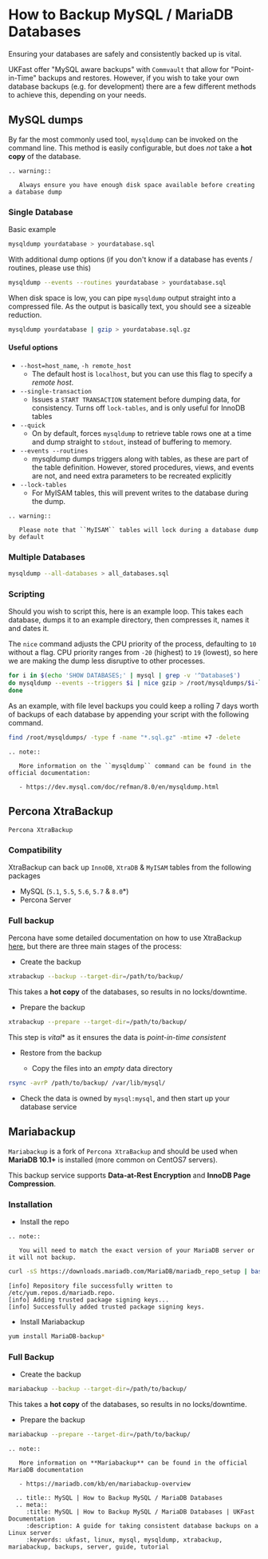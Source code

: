# How to Backup MySQL / MariaDB Databases

Ensuring your databases are safely and consistently backed up is vital.

UKFast offer "MySQL aware backups" with `Commvault` that allow for "Point-in-Time" backups and restores. However, if you wish to take your own database backups (e.g. for development) there are a few different methods to achieve this, depending on your needs.

## MySQL dumps

By far the most commonly used tool, `mysqldump` can be invoked on the command line. This method is easily configurable, but does *not* take a **hot copy** of the database.

```eval_rst
.. warning::

   Always ensure you have enough disk space available before creating a database dump
```
### Single Database

Basic example

```bash
mysqldump yourdatabase > yourdatabase.sql
```

With additional dump options (if you don't know if a database has events / routines, please use this)

```bash
mysqldump --events --routines yourdatabase > yourdatabase.sql
```
When disk space is low, you can pipe `mysqldump` output straight into a compressed file. As the output is basically text, you should see a sizeable reduction.

```bash
mysqldump yourdatabase | gzip > yourdatabase.sql.gz
```

#### Useful options
* `--host=host_name`, `-h remote_host`
  * The default host is `localhost`, but you can use this flag to specify a *remote host*.
* `--single-transaction`
  * Issues a `START TRANSACTION` statement before dumping data, for consistency. Turns off `lock-tables`, and is only useful for InnoDB tables
* `--quick`
  * On by default, forces `mysqldump` to retrieve table rows one at a time and dump straight to `stdout`, instead of buffering to memory.
* `--events --routines`
  * mysqldump dumps triggers along with tables, as these are part of the table definition. However, stored procedures, views, and events are not, and need extra parameters to be recreated explicitly
* `--lock-tables`
  * For MyISAM tables, this will prevent writes to the database during the dump.

```eval_rst
.. warning::

   Please note that ``MyISAM`` tables will lock during a database dump by default

```

### Multiple Databases

```bash
mysqldump --all-databases > all_databases.sql
```
### Scripting

Should you wish to script this, here is an example loop. This takes each database, dumps it to an example directory, then compresses it, names it and dates it.

The `nice` command adjusts the CPU priority of the process, defaulting to `10` without a flag. CPU priority ranges from `-20` (highest) to `19` (lowest), so here we are making the dump less disruptive to other processes.

```bash
for i in $(echo 'SHOW DATABASES;' | mysql | grep -v '^Database$')
do mysqldump --events --triggers $i | nice gzip > /root/mysqldumps/$i-`/bin/date +%Y.%m.%d.%a`.sql.gz
done
```

As an example, with file level backups you could keep a rolling 7 days worth of backups of each database by appending your script with the following command.

```bash
find /root/mysqldumps/ -type f -name "*.sql.gz" -mtime +7 -delete
```

```eval_rst
.. note::

   More information on the ``mysqldump`` command can be found in the official documentation:

   - https://dev.mysql.com/doc/refman/8.0/en/mysqldump.html

```

## Percona XtraBackup

`Percona XtraBackup`

### Compatibility

XtraBackup can back up `InnoDB`, `XtraDB` & `MyISAM` tables from the following packages

* MySQL (`5.1`, `5.5`, `5.6`, `5.7` & `8.0`*)
* Percona Server

### Full backup

Percona have some detailed documentation on how to use XtraBackup [here](https://www.percona.com/doc/percona-xtrabackup/2.4/backup_scenarios/full_backup.html), but there are three main stages of the process:

* Create the backup

```bash
xtrabackup --backup --target-dir=/path/to/backup/
```

This takes a **hot copy** of the databases, so results in no locks/downtime.

* Prepare the backup

```bash
xtrabackup --prepare --target-dir=/path/to/backup/
```

This step is *vital** as it ensures the data is *point-in-time consistent*

* Restore from the backup

  * Copy the files into an *empty* data directory

```bash
rsync -avrP /path/to/backup/ /var/lib/mysql/
```

  * Check the data is owned by `mysql:mysql`, and then start up your database service

## Mariabackup

`Mariabackup` is a fork of `Percona XtraBackup` and should be used when **MariaDB 10.1+** is installed (more common on CentOS7 servers).

This backup service supports **Data-at-Rest Encryption** and **InnoDB Page Compression**.

### Installation

* Install the repo

```eval_rst
.. note::

   You will need to match the exact version of your MariaDB server or it will not backup.
```

```bash
curl -sS https://downloads.mariadb.com/MariaDB/mariadb_repo_setup | bash -s -- --mariadb-server-version=10.2
```

```console
[info] Repository file successfully written to /etc/yum.repos.d/mariadb.repo.
[info] Adding trusted package signing keys...
[info] Successfully added trusted package signing keys.
```

* Install Mariabackup

```bash
yum install MariaDB-backup*
```

### Full Backup

* Create the backup

```bash
mariabackup --backup --target-dir=/path/to/backup/
```

This takes a **hot copy** of the databases, so results in no locks/downtime.

* Prepare the backup

```bash
mariabackup --prepare --target-dir=/path/to/backup/
```

```eval_rst
.. note::

   More information on **Mariabackup** can be found in the official MariaDB documentation

   - https://mariadb.com/kb/en/mariabackup-overview

```

```eval_rst
  .. title:: MySQL | How to Backup MySQL / MariaDB Databases
  .. meta::
     :title: MySQL | How to Backup MySQL / MariaDB Databases | UKFast Documentation
     :description: A guide for taking consistent database backups on a Linux server
     :keywords: ukfast, linux, mysql, mysqldump, xtrabackup, mariabackup, backups, server, guide, tutorial
```
